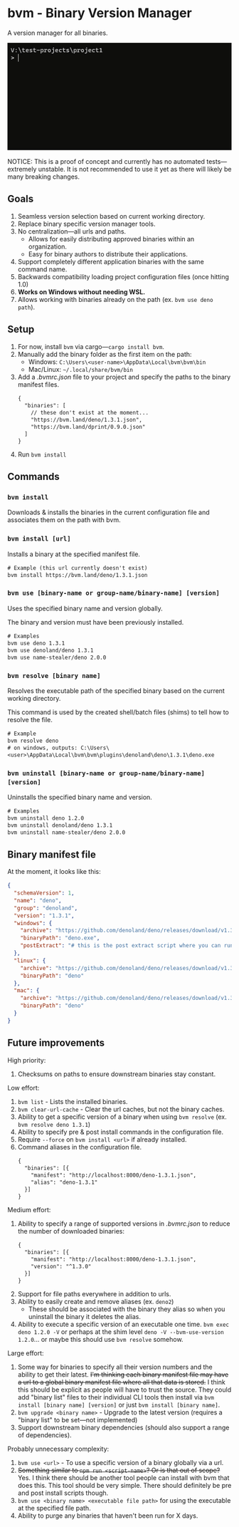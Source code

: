 # bvm - Binary Version Manager

A version manager for all binaries.

![Demo using bvm command](demo.gif "Demo using bvm command")

NOTICE: This is a proof of concept and currently has no automated tests—extremely unstable. It is not recommended to use it yet as there will likely be many breaking changes.

## Goals

1. Seamless version selection based on current working directory.
2. Replace binary specific version manager tools.
3. No centralization—all urls and paths.
   - Allows for easily distributing approved binaries within an organization.
   - Easy for binary authors to distribute their applications.
4. Support completely different application binaries with the same command name.
5. Backwards compatibility loading project configuration files (once hitting 1.0)
6. **Works on Windows without needing WSL.**
7. Allows working with binaries already on the path (ex. `bvm use deno path`).

## Setup

1. For now, install `bvm` via cargo—`cargo install bvm`.
2. Manually add the binary folder as the first item on the path:
   - Windows: `C:\Users\<user-name>\AppData\Local\bvm\bvm\bin`
   - Mac/Linux: `~/.local/share/bvm/bin`
3. Add a _.bvmrc.json_ file to your project and specify the paths to the binary manifest files.
   ```jsonc
   {
     "binaries": [
       // these don't exist at the moment...
       "https://bvm.land/deno/1.3.1.json",
       "https://bvm.land/dprint/0.9.0.json"
     ]
   }
   ```
4. Run `bvm install`

## Commands

### `bvm install`

Downloads & installs the binaries in the current configuration file and associates them on the path with bvm.

### `bvm install [url]`

Installs a binary at the specified manifest file.

```
# Example (this url currently doesn't exist)
bvm install https://bvm.land/deno/1.3.1.json
```

### `bvm use [binary-name or group-name/binary-name] [version]`

Uses the specified binary name and version globally.

The binary and version must have been previously installed.

```
# Examples
bvm use deno 1.3.1
bvm use denoland/deno 1.3.1
bvm use name-stealer/deno 2.0.0
```

### `bvm resolve [binary name]`

Resolves the executable path of the specified binary based on the current working directory.

This command is used by the created shell/batch files (shims) to tell how to resolve the file.

```
# Example
bvm resolve deno
# on windows, outputs: C:\Users\<user>\AppData\Local\bvm\bvm\plugins\denoland\deno\1.3.1\deno.exe
```

### `bvm uninstall [binary-name or group-name/binary-name] [version]`

Uninstalls the specified binary name and version.

```
# Examples
bvm uninstall deno 1.2.0
bvm uninstall denoland/deno 1.3.1
bvm uninstall name-stealer/deno 2.0.0
```

## Binary manifest file

At the moment, it looks like this:

```json
{
  "schemaVersion": 1,
  "name": "deno",
  "group": "denoland",
  "version": "1.3.1",
  "windows": {
    "archive": "https://github.com/denoland/deno/releases/download/v1.3.1/deno-x86_64-pc-windows-msvc.zip",
    "binaryPath": "deno.exe",
    "postExtract": "# this is the post extract script where you can run some commands if necessary to cause additional setup"
  },
  "linux": {
    "archive": "https://github.com/denoland/deno/releases/download/v1.3.1/deno-x86_64-unknown-linux-gnu.zip",
    "binaryPath": "deno"
  },
  "mac": {
    "archive": "https://github.com/denoland/deno/releases/download/v1.3.1/deno-x86_64-apple-darwin.zip",
    "binaryPath": "deno"
  }
}
```

## Future improvements

High priority:

1. Checksums on paths to ensure downstream binaries stay constant.

Low effort:

1. `bvm list` - Lists the installed binaries.
2. `bvm clear-url-cache` - Clear the url caches, but not the binary caches.
3. Ability to get a specific version of a binary when using `bvm resolve` (ex. `bvm resolve deno 1.3.1`)
4. Ability to specify pre & post install commands in the configuration file.
5. Require `--force` on `bvm install <url>` if already installed.
6. Command aliases in the configuration file.
   ```jsonc
   {
     "binaries": [{
       "manifest": "http://localhost:8000/deno-1.3.1.json",
       "alias": "deno-1.3.1"
     }]
   }
   ```

Medium effort:

1. Ability to specify a range of supported versions in _.bvmrc.json_ to reduce the number of downloaded binaries:
   ```jsonc
   {
     "binaries": [{
       "manifest": "http://localhost:8000/deno-1.3.1.json",
       "version": "^1.3.0"
     }]
   }
   ```
2. Support for file paths everywhere in addition to urls.
3. Ability to easily create and remove aliases (ex. `deno2`)
   - These should be associated with the binary they alias so when you uninstall the binary it deletes the alias.
4. Ability to execute a specific version of an executable one time. `bvm exec deno 1.2.0 -V` or perhaps at the shim level `deno -V --bvm-use-version 1.2.0`... or maybe this should use `bvm resolve` somehow.

Large effort:

1. Some way for binaries to specify all their version numbers and the ability to get their latest. ~~I'm thinking each binary manifest file may have a url to a global binary manifest file where all that data is stored.~~ I think this should be explicit as people will have to trust the source. They could add "binary list" files to their individual CLI tools then install via `bvm install [binary name] [version]` or just `bvm install [binary name]`.
2. `bvm upgrade <binary name>` - Upgrade to the latest version (requires a "binary list" to be set—not implemented)
3. Support downstream binary dependencies (should also support a range of dependencies).

Probably unnecessary complexity:

1. `bvm use <url>` - To use a specific version of a binary globally via a url.
2. ~~Something similar to `npm run <script-name>`? Or is that out of scope?~~ Yes. I think there should be another tool people can install with bvm that does this. This tool should be very simple. There should definitely be pre and post install scripts though.
3. `bvm use <binary name> <executable file path>` for using the executable at the specified file path.
4. Ability to purge any binaries that haven't been run for X days.
